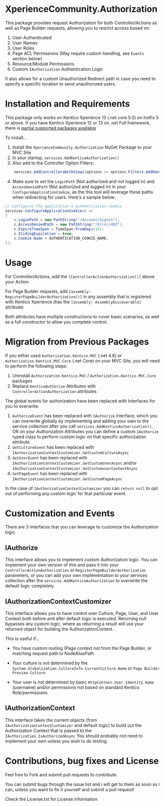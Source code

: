 # XperienceCommunity.Authorization
This package provides request Authorization for both Controller/Actions as well as Page Builder requests, allowing you to restrict access based on:

1. User Authenticated
2. User Names
3. User Roles
4. Page ACL Permissions (May require custom handling, see `Events` section below)
5. Resource/Module Permissions
6. Custom `IAuthorization` Authentication Logic

It also allows for a custom Unauthorized Redirect path in case you need to specify a specific location to send unauthorized users.

# Installation and Requirements
This package only works on Kentico Xperience 13 (.net core 5.0) on hotfix 5 or above.  If you have Kentico Xperience 12 or 13 on .net Full framework, there is [partial supported packages available](https://github.com/KenticoDevTrev/KenticoAuthorization/tree/PreviousVersions)

To install...
1. Install the `XperienceCommunity.Authorization`  NuGet Package to your MVC Site
2. In your startup, `services.AddKenticoAuthorization()` 
3. Also add to the Controller Option Filters:
``` csharp
	services.AddControllersWithViews(options => options.Filters.AddKenticoAuthorization())
```

4. Make sure to set the `LoginPath` (Not authorized and not logged in) and `AccessDeniedPath` (Not authorized and logged in)  in your `ConfigureApplicationCookie`, as the this tool will leverage these paths when redirecting for users.  Here's a sample below:

``` csharp
// Configures the application's authentication cookie
services.ConfigureApplicationCookie(c =>
{
    c.LoginPath = new PathString("/Account/Signin");
    c.AccessDeniedPath = new PathString("/Error/403");
    c.ExpireTimeSpan = TimeSpan.FromDays(14);
    c.SlidingExpiration = true;
    c.Cookie.Name = AUTHENTICATION_COOKIE_NAME;
});
```
# Usage
For Controller/Actions, add the `[ControllerActionAuthorization()]` above your Action.  

For Page Builder requests, add `[assembly: RegisterPageBuilderAuthorization()]` in any assembly that is registered with Kentico Xperience (has the `[assembly: AssemblyDiscoverable]` attribute)

Both attributes have multiple constructions to cover basic scenarios, as well as a full constructor to allow you complete control.

# Migration from Previous Packages
If you either used `Authorization.Kentico.MVC` (.net 4.8) or `Authorization.Kentico.MVC.Core` (.net Core) on your MVC Site, you will need to perform the following steps:
1. Uninstall `Authorization.Kentico.MVC` / `Authorization.Kentico.MVC.Core` packages
2. Replace `KenticoAuthorize` Attributes with `ControllerActionAuthorization` attributes

The global events for authorization have been replaced with Interfaces for you to overwrite.
1. `AuthorizeEvent` has been replaced with `IAuthorize` interface, which you can overwrite globally by implementing and adding your own to the service collection after you call `services.AddKenticoAuthorization()`, OR on your Authorization Attributes you can define a custom `IAuthorize` typed class to perform custom logic on that specific authorization attribute.
2. `GetCultureEvent` has been replaced with `IAuthorizationContextCustomizer.GetCustomCultureAsync` 
3. `GetUserEvent` has been replaced with `IAuthorizationContextCustomizer.GetCustomUserAsync` and/or `IAuthorizationContextCustomizer.GetCustomuserContextAsync`
4. `GetPageEvent` has been replaced with `IAuthorizationContextCustomizer.GetCustomPageAsync`

In the case of `IAuthorizationContextCustomizer` you can `return null` to opt out of performing any custom logic for that particular event. 

# Customization and Events
There are 3 interfaces that you can leverage to customize the Authorization logic.
## IAuthorize
This interface allows you to implement custom Authorization logic.  You can implement your own version of this and pass it into your `ControllerActionAuthorization` or `RegisterPageBuilderAuthorization` parameters, or you can add your own implementation to your services collection after the `services.AddKenticoAuthorization` to overwrite the default logic completely.

## IAuthorizationContextCustomizer
This interface allows you to have control over Culture, Page, User, and User Context both before and after default logic is executed.  Returning null bypasses any custom logic, where as returning a result will use your returned object for building the AuthorizationContext.  

This is useful if...
* You have custom routing (Page context not from the Page Builder, or matching request path to NodeAliasPath

* Your culture is not determined by the `System.Globalization.CultureInfo.CurrentCulture.Name` or  `Page Builder Preview Culture` 

* Your user is not determined by basic `HttpContext.User.Identity.Name` (username) and/or permissions not based on standard Kentico Role/permissions

## IAuthorizationContext
This interface takes the current objects (from `IAuthorizationContextCustomizer` and default logic) to build out the Authorization Context that is passed to the `IAuthorization.IsAuthorizedAsync`  You should probably not need to implement your own unless you wish to do testing.


# Contributions, bug fixes and License
Feel free to Fork and submit pull requests to contribute.

You can submit bugs through the issue list and i will get to them as soon as i can, unless you want to fix it yourself and submit a pull request!

Check the License.txt for License information
